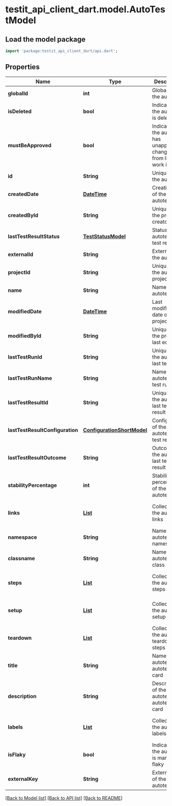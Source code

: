 # testit_api_client_dart.model.AutoTestModel

## Load the model package
```dart
import 'package:testit_api_client_dart/api.dart';
```

## Properties
Name | Type | Description | Notes
------------ | ------------- | ------------- | -------------
**globalId** | **int** | Global ID of the autotest | 
**isDeleted** | **bool** | Indicates if the autotest is deleted | 
**mustBeApproved** | **bool** | Indicates if the autotest has unapproved changes from linked work items | 
**id** | **String** | Unique ID of the autotest | 
**createdDate** | [**DateTime**](DateTime.md) | Creation date of the autotest | 
**createdById** | **String** | Unique ID of the project creator | 
**lastTestResultStatus** | [**TestStatusModel**](TestStatusModel.md) | Status of the autotest last test result | 
**externalId** | **String** | External ID of the autotest | 
**projectId** | **String** | Unique ID of the autotest project | 
**name** | **String** | Name of the autotest | 
**modifiedDate** | [**DateTime**](DateTime.md) | Last modification date of the project | [optional] 
**modifiedById** | **String** | Unique ID of the project last editor | [optional] 
**lastTestRunId** | **String** | Unique ID of the autotest last test run | [optional] 
**lastTestRunName** | **String** | Name of the autotest last test run | [optional] 
**lastTestResultId** | **String** | Unique ID of the autotest last test result | [optional] 
**lastTestResultConfiguration** | [**ConfigurationShortModel**](ConfigurationShortModel.md) | Configuration of the autotest last test result | [optional] 
**lastTestResultOutcome** | **String** | Outcome of the autotest last test result | [optional] 
**stabilityPercentage** | **int** | Stability percentage of the autotest | [optional] 
**links** | [**List<LinkPutModel>**](LinkPutModel.md) | Collection of the autotest links | [optional] [default to const []]
**namespace** | **String** | Name of the autotest namespace | [optional] 
**classname** | **String** | Name of the autotest class | [optional] 
**steps** | [**List<AutoTestStepModel>**](AutoTestStepModel.md) | Collection of the autotest steps | [optional] [default to const []]
**setup** | [**List<AutoTestStepModel>**](AutoTestStepModel.md) | Collection of the autotest setup steps | [optional] [default to const []]
**teardown** | [**List<AutoTestStepModel>**](AutoTestStepModel.md) | Collection of the autotest teardown steps | [optional] [default to const []]
**title** | **String** | Name of the autotest in autotest's card | [optional] 
**description** | **String** | Description of the autotest in autotest's card | [optional] 
**labels** | [**List<LabelShortModel>**](LabelShortModel.md) | Collection of the autotest labels | [optional] [default to const []]
**isFlaky** | **bool** | Indicates if the autotest is marked as flaky | [optional] 
**externalKey** | **String** | External key of the autotest | [optional] 

[[Back to Model list]](../README.md#documentation-for-models) [[Back to API list]](../README.md#documentation-for-api-endpoints) [[Back to README]](../README.md)


